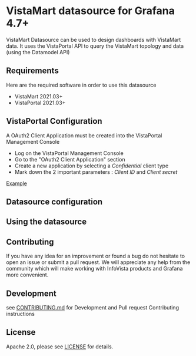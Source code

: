 # VistaMart datasource for Grafana 4.7+

VistaMart Datasource can be used to design dashboards with VistaMart data. It uses the VistaPortal API to query the VistaMart topology and data (using the Datamodel API)

## Requirements
Here are the required software in order to use this datasource
- VistaMart 2021.03+
- VistaPortal 2021.03+

## VistaPortal Configuration
A OAuth2 Client Application must be created into the VistaPortal Management Console
- Log on the VistaPortal Management Console
- Go to the "OAuth2 Client Application" section
- Create a new application by selecting a *Confidential* client type
- Mark down the 2 important parameters : *Client ID* and *Client secret*

[Example](url "aaa") 



## Datasource configuration



## Using the datasource



## Contributing

If you have any idea for an improvement or found a bug do not hesitate to open an issue or submit a pull request.
We will appreciate any help from the community which will make working with InfoVista products and Grafana more convenient.


## Development 

see [CONTRIBUTING.md](CONTRIBUTING.md) for Development and Pull request Contributing instructions 
   
## License
Apache 2.0, please see [LICENSE](https://github.com/infovista/vistamart-datasource/blob/master/LICENSE) for details.
